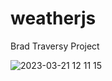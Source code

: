 # weatherjs
Brad Traversy Project

![2023-03-21 12 11 15](https://user-images.githubusercontent.com/83334765/226670607-44020cb4-9aa4-40b0-8bbe-7683903a9d54.gif)
